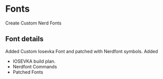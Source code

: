 # Fonts
Create Custom Nerd Fonts

## Font details
Added Custom Iosevka Font and patched with Nerdfont symbols.
Added 
-  IOSEVKA build plan.
-  Nerdfont Commands
-  Patched Fonts
